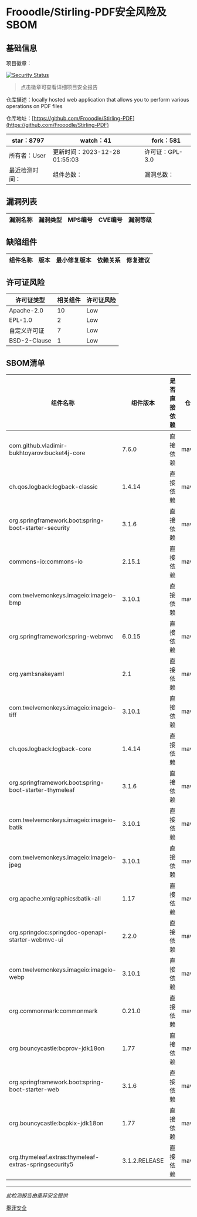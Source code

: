 # Frooodle/Stirling-PDF安全风险及SBOM

## 基础信息

项目徽章：

[![Security Status](https://www.murphysec.com/platform3/v31/badge/1740070738402983936.svg)](https://www.murphysec.com/console/report/1691511002612256768/1740070738402983936)

> 点击徽章可查看详细项目安全报告

仓库描述：locally hosted web application that allows you to perform various operations on PDF files

仓库地址：[https://github.com/Frooodle/Stirling-PDF](https://github.com/Frooodle/Stirling-PDF)

| star：8797 | watch：41 | fork：581 |
| ----------- | -------------- | ------------ |
| 所有者：User | 更新时间：2023-12-28 01:55:03 | 许可证：GPL-3.0 |
| 最近检测时间： | 组件总数： | 漏洞总数： |




## 漏洞列表

| 漏洞名称 | 漏洞类型 | MPS编号 | CVE编号 | 漏洞等级 |
| ------- | ------ | ------- | ------ | ----- |





## 缺陷组件

| 组件名称 | 版本 | 最小修复版本 | 依赖关系 | 修复建议 |
| -------- | ---- | ------------ | -------- | -------- |





## 许可证风险

| 许可证类型 | 相关组件 | 许可证风险 |
| ---------- | -------- | ---------- |
|Apache-2.0|10|Low|
|EPL-1.0|2|Low|
|自定义许可证|7|Low|
|BSD-2-Clause|1|Low|




## SBOM清单

| 组件名称 | 组件版本 | 是否直接依赖 | 仓库 |
| -------- | -------- | ------------ | ---- |
|com.github.vladimir-bukhtoyarov:bucket4j-core|7.6.0|直接依赖|maven|
|ch.qos.logback:logback-classic|1.4.14|直接依赖|maven|
|org.springframework.boot:spring-boot-starter-security|3.1.6|直接依赖|maven|
|commons-io:commons-io|2.15.1|直接依赖|maven|
|com.twelvemonkeys.imageio:imageio-bmp|3.10.1|直接依赖|maven|
|org.springframework:spring-webmvc|6.0.15|直接依赖|maven|
|org.yaml:snakeyaml|2.1|直接依赖|maven|
|com.twelvemonkeys.imageio:imageio-tiff|3.10.1|直接依赖|maven|
|ch.qos.logback:logback-core|1.4.14|直接依赖|maven|
|org.springframework.boot:spring-boot-starter-thymeleaf|3.1.6|直接依赖|maven|
|com.twelvemonkeys.imageio:imageio-batik|3.10.1|直接依赖|maven|
|com.twelvemonkeys.imageio:imageio-jpeg|3.10.1|直接依赖|maven|
|org.apache.xmlgraphics:batik-all|1.17|直接依赖|maven|
|org.springdoc:springdoc-openapi-starter-webmvc-ui|2.2.0|直接依赖|maven|
|com.twelvemonkeys.imageio:imageio-webp|3.10.1|直接依赖|maven|
|org.commonmark:commonmark|0.21.0|直接依赖|maven|
|org.bouncycastle:bcprov-jdk18on|1.77|直接依赖|maven|
|org.springframework.boot:spring-boot-starter-web|3.1.6|直接依赖|maven|
|org.bouncycastle:bcpkix-jdk18on|1.77|直接依赖|maven|
|org.thymeleaf.extras:thymeleaf-extras-springsecurity5|3.1.2.RELEASE|直接依赖|maven|


------

*此检测报告由墨菲安全提供*

[墨菲安全](www.murphysec.com)